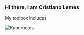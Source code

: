 ### Hi there, I am Cristiano Lemes


My toolbox includes

![Kubernetes](https://img.shields.io/badge/Kubernetes-35BF5C?style=for-the-badge&logo=Kubernetes&logoColor=white)
<!--
**cslemes/cslemes** is a ✨ _special_ ✨ repository because its `README.md` (this file) appears on your GitHub profile.

Here are some ideas to get you started:

- 🔭 I’m currently working on ...
- 🌱 I’m currently learning ...
- 👯 I’m looking to collaborate on ...
- 🤔 I’m looking for help with ...
- 💬 Ask me about ...
- 📫 How to reach me: ...
- 😄 Pronouns: ...
- ⚡ Fun fact: ...
-->
